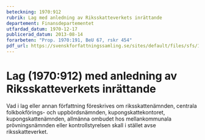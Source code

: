 ```yaml
---
beteckning: 1970:912
rubrik: Lag med anledning av Riksskatteverkets inrättande
departement: Finansdepartementet
utfardad_datum: 1970-12-17
publicerad_datum: 2013-08-14
forarbeten: "Prop. 1970:191, BeU 67, rskr 454"
pdf_url: https://svenskforfattningssamling.se/sites/default/files/sfs/1970-12/SFS1970-912.pdf
---
```


# Lag (1970:912) med anledning av Riksskatteverkets inrättande

Vad i lag eller annan författning föreskrives om riksskattenämnden, centrala folkbokförings- och uppbördsnämnden, kupongskattekontoret, kupongskattenämnden, allmänna ombudet hos mellankommunala prövningsnämnden eller kontrollstyrelsen skall i stället avse riksskatteverket.